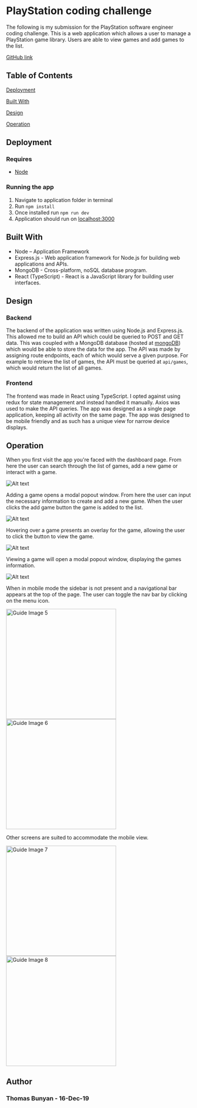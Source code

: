 # PlayStation coding challenge

The following is my submission for the PlayStation software engineer coding challenge. This is a web application which allows a user to manage a PlayStation game library. Users are able to view games and add games to the list.

[GitHub link](https://github.com/thomasbunyan/playstation)

## Table of Contents

[Deployment](https://github.com/thomasbunyan/playstation#deployment)

[Built With](https://github.com/thomasbunyan/playstation#getting-started)

[Design](https://github.com/thomasbunyan/playstation#design)

[Operation](https://github.com/thomasbunyan/playstation#operation)

## Deployment

### Requires

- [Node](https://nodejs.org/en/)

### Running the app

1. Navigate to application folder in terminal
2. Run `npm install`
3. Once installed run `npm run dev`
4. Application should run on [localhost:3000](http://localhost:3000)

## Built With

- Node – Application Framework
- Express.js - Web application framework for Node.js for building web applications and APIs.
- MongoDB - Cross-platform, noSQL database program.
- React (TypeScript) - React is a JavaScript library for building user interfaces.

## Design

### Backend

The backend of the application was written using Node.js and Express.js. This allowed me to build an API which could be queried to POST and GET data. This was coupled with a MongoDB database (hosted at [mongoDB](https://cloud.mongodb.com/)) which would be able to store the data for the app. The API was made by assigning route endpoints, each of which would serve a given purpose. For example to retrieve the list of games, the API must be queried at `api/games`, which would return the list of all games.

### Frontend

The frontend was made in React using TypeScript. I opted against using redux for state management and instead handled it manually. Axios was used to make the API queries. The app was designed as a single page application, keeping all activity on the same page. The app was designed to be mobile friendly and as such has a unique view for narrow device displays.

## Operation

When you first visit the app you're faced with the dashboard page. From here the user can search through the list of games, add a new game or interact with a game.

![Alt text](https://imgur.com/p3YzFL1.png "Guide Image 1")

Adding a game opens a modal popout window. From here the user can input the necessary information to create and add a new game. When the user clicks the add game button the game is added to the list.

![Alt text](https://imgur.com/RvbkEhX.png "Guide Image 2")

Hovering over a game presents an overlay for the game, allowing the user to click the button to view the game.

![Alt text](https://imgur.com/LpryBbY.png "Guide Image 3")

Viewing a game will open a modal popout window, displaying the games information.

![Alt text](https://imgur.com/9jwKyPy.png "Guide Image 4")

When in mobile mode the sidebar is not present and a navigational bar appears at the top of the page. The user can toggle the nav bar by clicking on the menu icon.

<img src="https://imgur.com/hKH2IJ2.png" alt="Guide Image 5" width="300"/>
<img src="https://imgur.com/zWC6ttj.png" alt="Guide Image 6" width="300"/>

Other screens are suited to accommodate the mobile view.

<img src="https://imgur.com/FHrCaWb.png" alt="Guide Image 7" width="300"/>
<img src="https://imgur.com/IAFniCZ.png" alt="Guide Image 8" width="300"/>

## Author

### Thomas Bunyan - 16-Dec-19
